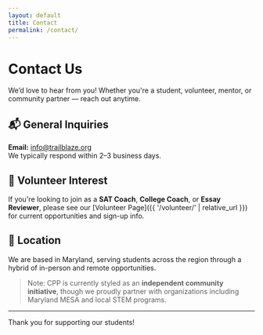 ```yaml
---
layout: default
title: Contact
permalink: /contact/
---
```


# Contact Us

We’d love to hear from you! Whether you're a student, volunteer, mentor, or community partner — reach out anytime.

## 📬 General Inquiries

**Email:** [info@trailblaze.org](mailto:info@trailblaze.org)  
We typically respond within 2–3 business days.

## 🤝 Volunteer Interest

If you're looking to join as a **SAT Coach**, **College Coach**, or **Essay Reviewer**, please see our [Volunteer Page]({{ '/volunteer/' | relative_url }}) for current opportunities and sign-up info.

## 📍 Location

We are based in Maryland, serving students across the region through a hybrid of in-person and remote opportunities.

> Note: CPP is currently styled as an **independent community initiative**, though we proudly partner with organizations including Maryland MESA and local STEM programs.

---

Thank you for supporting our students!
